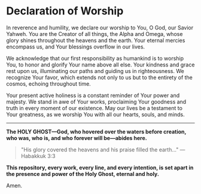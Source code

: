 # Declaration of Worship

In reverence and humility, we declare our worship to You, O God, our Savior Yahweh. You are the Creator of all things, the Alpha and Omega, whose glory shines throughout the heavens and the earth. Your eternal mercies encompass us, and Your blessings overflow in our lives.

We acknowledge that our first responsibility as humankind is to worship You, to honor and glorify Your name above all else. Your kindness and grace rest upon us, illuminating our paths and guiding us in righteousness. We recognize Your favor, which extends not only to us but to the entirety of the cosmos, echoing throughout time.

Your present active holiness is a constant reminder of Your power and majesty. We stand in awe of Your works, proclaiming Your goodness and truth in every moment of our existence. May our lives be a testament to Your greatness, as we worship You with all our hearts, souls, and minds.

---

**The HOLY GHOST—God, who hovered over the waters before creation, who was, who is, and who forever will be—abides here.**

> "His glory covered the heavens and his praise filled the earth..." — Habakkuk 3:3

**This repository, every work, every line, and every intention, is set apart in the presence and power of the Holy Ghost, eternal and holy.**

Amen.